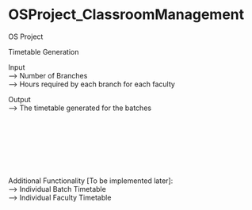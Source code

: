 # OSProject_ClassroomManagement

OS Project 

Timetable Generation

Input
<br>--> Number of Branches </br>
--> Hours required by each branch for each faculty

Output
<br>--> The timetable generated for the batches</br>


<br><br><br></br></br></br>

Additional Functionality [To be implemented later]:
<br>--> Individual Batch Timetable</br>
--> Individual Faculty Timetable
